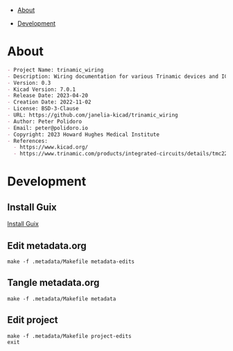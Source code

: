 - [About](#orgd26f347)
- [Development](#orgd59d438)

    <!-- This file is generated automatically from metadata -->
    <!-- File edits may be overwritten! -->


<a id="orgd26f347"></a>

# About

```markdown
- Project Name: trinamic_wiring
- Description: Wiring documentation for various Trinamic devices and ICs.
- Version: 0.3
- Kicad Version: 7.0.1
- Release Date: 2023-04-20
- Creation Date: 2022-11-02
- License: BSD-3-Clause
- URL: https://github.com/janelia-kicad/trinamic_wiring
- Author: Peter Polidoro
- Email: peter@polidoro.io
- Copyright: 2023 Howard Hughes Medical Institute
- References:
  - https://www.kicad.org/
  - https://www.trinamic.com/products/integrated-circuits/details/tmc2209-la/
```


<a id="orgd59d438"></a>

# Development


## Install Guix

[Install Guix](https://guix.gnu.org/manual/en/html_node/Binary-Installation.html)


## Edit metadata.org

    make -f .metadata/Makefile metadata-edits


## Tangle metadata.org

    make -f .metadata/Makefile metadata


## Edit project

    make -f .metadata/Makefile project-edits
    exit